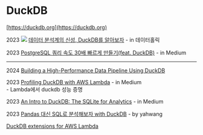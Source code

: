 # DuckDB

[https://duckdb.org](https://duckdb.org)

2023 ![](<../.gitbook/assets/image (8).png>) [데이터 분석계의 신성, DuckDB를 알아보자](https://www.youtube.com/watch?v=LUHvc2cMvwA\&t=66s) - in 데이터홀릭

2023 [PostgreSQL 쿼리 속도 30배 빠르게 만들기(feat. DuckDB)](https://medium.com/bgpworks/postgresql-%EC%BF%BC%EB%A6%AC-%EC%86%8D%EB%8F%84-30%EB%B0%B0-%EB%B9%A0%EB%A5%B4%EA%B2%8C-%EB%A7%8C%EB%93%A4%EA%B8%B0-ecbe5cdf7e7a) - in Medium

***

2024 [Building a High-Performance Data Pipeline Using DuckDB](https://practicaldataengineering.substack.com/p/building-data-pipeline-using-duckdb?utm_source=post-email-title\&publication_id=1855168\&post_id=149999857\&utm_campaign=email-post-title\&isFreemail=true\&r=23ofr\&triedRedirect=true\&utm_medium=email)

2023 [Profiling DuckDB with AWS Lambda](https://medium.com/@kkyon/profile-a-data-lake-built-with-aws-lambda-and-duckdb-2fc810ff9f4d) - in Medium\
&#x20; \- Lambda에서 duckdb 성능 증명

2023 [An Intro to DuckDB: The SQLite for Analytics](https://blog.det.life/an-intro-to-duckdb-the-sqlite-for-analytics-844a10e18454) - in Medium

2023 [Pandas 대신 SQL로 분석해보자 with DuckDB](https://yahwang.github.io/posts/100) - by yahwang

[DuckDB extensions for AWS Lambda](https://extensions.quacking.cloud/#available-extensions)
